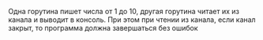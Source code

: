 Одна горутина пишет числа от 1 до 10, другая горутина 
читает их из канала и выводит в консоль. При этом 
при чтении из канала, если канал закрыт, то программа
должна завершаться без ошибок

